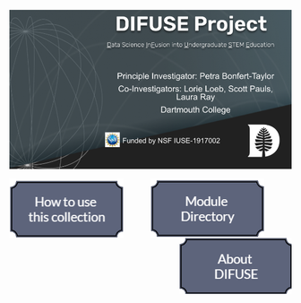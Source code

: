 ![DIFUSE Project at Dartmouth College. Funded by NSF IUSE1917002](https://github.com/difuse-dartmouth/.github/blob/362f6cb322fbde369a0a806404b6359095cce303/profile/DIFUSE%20splash.png)
<!-- [![About DIFUSE Button](https://github.com/difuse-dartmouth/.github/blob/6b8b890a1dc9a19dcdf5d39d00393a1995596450/profile/about_button.png)](https://github.com/difuse-dartmouth/.github/blob/973041ed8327940376e19e6bce4bd99fe4989341/profile/about.md) -->
<center>
<a href="https://github.com/difuse-dartmouth/.github/blob/ae1bde7e530cd803604403d8ef8ae5639bdf3754/profile/howto.md"><img src="how-to.png" alt="How to use this collection" align="left"></a>
<a href="https://github.com/difuse-dartmouth/.github/blob/ae1bde7e530cd803604403d8ef8ae5639bdf3754/profile/howto.md"><img src="module-dir.png" alt="Module Directory" align="middle"></a>
<a href="https://github.com/difuse-dartmouth/.github/blob/ae1bde7e530cd803604403d8ef8ae5639bdf3754/profile/howto.md"><img src="about-difuse.png" alt="About DIFUSE" align="right"></a>
</center>



<!--
**Here are some ideas to get you started:**

🙋‍♀️ A short introduction - what is your organization all about?
🌈 Contribution guidelines - how can the community get involved?
👩‍💻 Useful resources - where can the community find your docs? Is there anything else the community should know?
🍿 Fun facts - what does your team eat for breakfast?
🧙 Remember, you can do mighty things with the power of [Markdown](https://docs.github.com/github/writing-on-github/getting-started-with-writing-and-formatting-on-github/basic-writing-and-formatting-syntax)
-->
